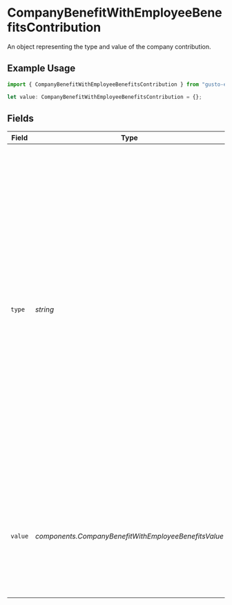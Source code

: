 # CompanyBenefitWithEmployeeBenefitsContribution

An object representing the type and value of the company contribution.

## Example Usage

```typescript
import { CompanyBenefitWithEmployeeBenefitsContribution } from "gusto-embedded/models/components";

let value: CompanyBenefitWithEmployeeBenefitsContribution = {};
```

## Fields

| Field                                                                                                                                                                                                                                                                                                                                                                                                                                 | Type                                                                                                                                                                                                                                                                                                                                                                                                                                  | Required                                                                                                                                                                                                                                                                                                                                                                                                                              | Description                                                                                                                                                                                                                                                                                                                                                                                                                           |
| ------------------------------------------------------------------------------------------------------------------------------------------------------------------------------------------------------------------------------------------------------------------------------------------------------------------------------------------------------------------------------------------------------------------------------------- | ------------------------------------------------------------------------------------------------------------------------------------------------------------------------------------------------------------------------------------------------------------------------------------------------------------------------------------------------------------------------------------------------------------------------------------- | ------------------------------------------------------------------------------------------------------------------------------------------------------------------------------------------------------------------------------------------------------------------------------------------------------------------------------------------------------------------------------------------------------------------------------------- | ------------------------------------------------------------------------------------------------------------------------------------------------------------------------------------------------------------------------------------------------------------------------------------------------------------------------------------------------------------------------------------------------------------------------------------- |
| `type`                                                                                                                                                                                                                                                                                                                                                                                                                                | *string*                                                                                                                                                                                                                                                                                                                                                                                                                              | :heavy_minus_sign:                                                                                                                                                                                                                                                                                                                                                                                                                    | The company contribution scheme.<br/><br/>"amount": The company contributes a fixed amount per payroll. If elective is true, the contribution is matching, dollar-for-dollar.<br/><br/>"percentage": The company contributes a percentage of the payroll amount per payroll period. If elective is true, the contribution is matching, dollar-for-dollar.<br/><br/>"tiered": The company contribution varies according to the size of the employee deduction. |
| `value`                                                                                                                                                                                                                                                                                                                                                                                                                               | *components.CompanyBenefitWithEmployeeBenefitsValue*                                                                                                                                                                                                                                                                                                                                                                                  | :heavy_minus_sign:                                                                                                                                                                                                                                                                                                                                                                                                                    | For the `amount` and `percentage` contribution types, the value of the corresponding amount or percentage.<br/><br/>For the `tiered` contribution type, an array of tiers.                                                                                                                                                                                                                                                            |